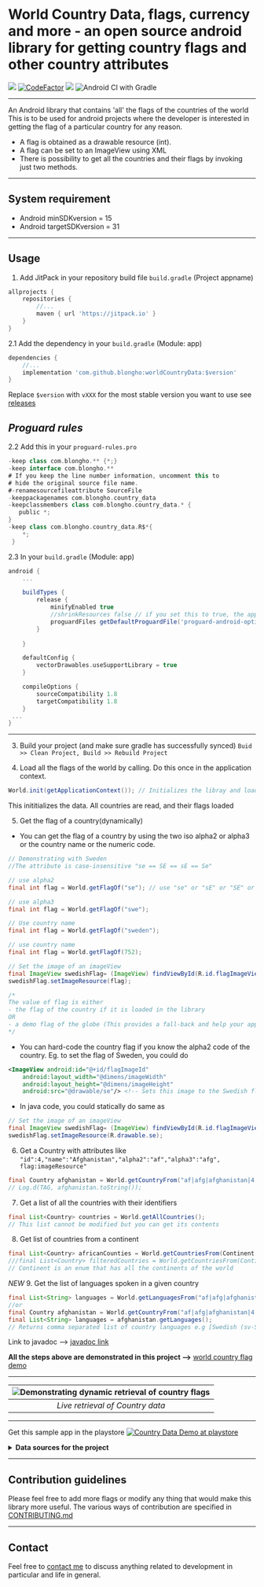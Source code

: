 # World Country Data, flags, currency and more - an open source android library for getting country flags and other country attributes

[![](https://jitpack.io/v/blongho/worldCountryData.svg)](https://jitpack.io/#blongho/worldCountryData)
[![CodeFactor](https://www.codefactor.io/repository/github/blongho/worldcountrydata/badge)](https://www.codefactor.io/repository/github/blongho/worldcountrydata)
[![](https://jitci.com/gh/blongho/worldCountryData/svg)](https://jitci.com/gh/blongho/worldCountryData)
![Android CI with Gradle](https://github.com/blongho/worldCountryData/workflows/Java%20CI%20with%20Gradle/badge.svg)

---

An Android library that contains 'all' the flags of the countries of the world
This is to be used for android projects where the developer is interested in
getting the flag of a particular country for any reason.

- A flag is obtained as a drawable resource (int).
- A flag can be set to an ImageView using XML
- There is possibility to get all the countries and their
    flags by invoking just two methods.
---
## System requirement
- Android minSDKversion = 15
- Android targetSDKversion = 31

---
## Usage
1. Add JitPack in your repository build file `build.gradle` (Project appname)
```groovy
allprojects {
    repositories {
        //...
        maven { url 'https://jitpack.io' }
    }
}
```

2.1 Add the dependency in your `build.gradle` (Module: app)
```groovy
dependencies {
    //...
    implementation 'com.github.blongho:worldCountryData:$version'
}
```
Replace `$version` with `vXXX` for the most stable version you want to use
see [releases](https://github.com/blongho/worldCountryData/releases)

*Proguard rules*
---
2.2 Add this in your `proguard-rules.pro`
```groovy
-keep class com.blongho.** {*;}
-keep interface com.blongho.**
# If you keep the line number information, uncomment this to
# hide the original source file name.
#-renamesourcefileattribute SourceFile
-keeppackagenames com.blongho.country_data
-keepclassmembers class com.blongho.country_data.* {
   public *;
}
-keep class com.blongho.country_data.R$*{
    *;
 }
```

2.3 In your `build.gradle` (Module: app)
```groovy
android {
    ...

    buildTypes {
        release {
            minifyEnabled true
            //shrinkResources false // if you set this to true, the application will crash
            proguardFiles getDefaultProguardFile('proguard-android-optimize.txt'), 'proguard-rules.pro'
        }
  
    }

    defaultConfig {
        vectorDrawables.useSupportLibrary = true 
    }

    compileOptions {
        sourceCompatibility 1.8
        targetCompatibility 1.8
    }
 ...
}
```
---

3. Build your project (and make sure gradle has successfully synced)
`Buid >> Clean Project, Build >> Rebuild Project`


4. Load all the flags of the world by calling. Do this once in the
    application context.
```java
World.init(getApplicationContext()); // Initializes the libray and loads all data
```
This inititializes the data. All countries are read, and their flags loaded


5. Get the flag of a country(dynamically)
- You can get the flag of a country by using the two iso alpha2 or
    alpha3 or the country name or the numeric code.

```java
// Demonstrating with Sweden
//The attribute is case-insensitive "se == SE == sE == Se"

// use alpha2
final int flag = World.getFlagOf("se"); // use "se" or "sE" or "SE" or "Se"

// use alpha3
final int flag = World.getFlagOf("swe");

// Use country name
final int flag = World.getFlagOf("sweden");

// use country name
final int flag = World.getFlagOf(752);

// Set the image of an imageView
final ImageView swedishFlag= (ImageView) findViewById(R.id.flagImageView);
swedishFlag.setImageResource(flag);

/*
The value of flag is either
- the flag of the country if it is loaded in the library
OR
- a demo flag of the globe (This provides a fall-back and help your app not crash due to nullPointerException)
*/
```

- You can hard-code the country flag if you know the alpha2 code of the country. 
    Eg. to set the flag of Sweden, you could do

```xml
<ImageView android:id="@+id/flagImageId" 
    android:layout_width="@dimens/imageWidth"
    android:layout_height="@dimens/imageHeight"
    android:src="@drawable/se"/> <!-- Sets this image to the Swedish flag -->
```

- In java code, you could statically do same as

```java
// Set the image of an imageView
final ImageView swedishFlag= (ImageView) findViewById(R.id.flagImageView);
swedishFlag.setImageResource(R.drawable.se);
```

6. Get a Country with attributes like `"id":4,"name":"Afghanistan","alpha2":"af","alpha3":"afg", flag:imageResource"`

```java
final Country afghanistan = World.getCountryFrom("af|afg|afghanistan|4|kabul");
// Log.d(TAG, afghanistan.toString()); 
```

7. Get a list of all the countries with their identifiers
```java
final List<Country> countries = World.getAllCountries();
// This list cannot be modified but you can get its contents
```

8. Get list of countries from a continent
```java
final List<Country> africanCounties = World.getCountriesFrom(Continent.AFRICA); 
///final List<Country> filteredCountries = World.getCountriesFrom(Continent.[AFRICA|ASIA|EUROPE|OCEANA|SOUTH_AMERICA|NORTH_AMERICA])
// Continent is an enum that has all the continents of the world
```

*NEW*
9. Get the list of languages spoken in a given country
```java
final List<String> languages = World.getLanguagesFrom("af|afg|afghanistan|4|kabul"); 
//or 
final Country afghanistan = World.getCountryFrom("af|afg|afghanistan|4|kabul");
final List<String> languages = afghanistan.getLanguages();
// Returns comma separated list of country languages e.g [Swedish (sv-SE), Northern Sami (se), Southern Sami (sma), Finnish (fi-SE)]
```
Link to javadoc --> [javadoc link](https://blongho.github.io/worldCountryData/doc/)


**All the steps above are demonstrated in this project -->** [world country flag demo](https://github.com/blongho/world-country-data-demo)

---

| ![Demonstrating dynamic retrieval of country flags](https://github.com/blongho/world-country-data-demo/blob/master/img/animated_gif.gif) |
|:--:|
| *Live retrieval of Country data* |

---

Get this sample app in the playstore 
[![Country Data Demo at playstore](img/playstore.png)](https://play.google.com/store/apps/details?id=com.blongho.countrydata)


<details>
<summary><b>Data sources for the project</b></summary>

### All country flags
Most of the flags came from [flagpedia.net](http://flagpedia.net/download).
This site does not contain all the countries in the world so some where downloaded
from [wikipedia](https://www.wikipedia.org/) after quering the country name

### Countries and their iso alpha values
All country names were download from [Geonames](https://www.geonames.org/countries/) 
using a Python project written by [Bernard Longho aka @blongho](https://github.com/blongho/). Check it out [Countries data by blongho](https://github.com/blongho/countries)


### Getting different dimensions of the flags
Some guys from Egypt made some awesome [App icon generator](https://appicon.co/#image-sets)
which generates android drawables as well as iOS images(if you want) in different dimensions.
It is super fast and can do batch processing of images.
</details>

---

## Contribution guidelines
Please feel free to add more flags or modify any thing that would make this library more useful.
The various ways of contribution are specified in [CONTRIBUTING.md](CONTRIBUTING.md)

---

## Contact
Feel free to [contact me](mailto:blongho02@gmail.com) to discuss anything related to development in particular and life in general.
